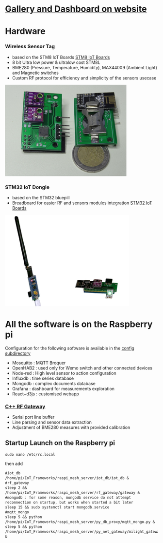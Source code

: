 # [Gallery and Dashboard on website](https://homesmartmesh.github.io/)

# Hardware
### Wireless Sensor Tag
  * based on the STM8 IoT Boards [STM8 IoT Boards](https://github.com/HomeSmartMesh/STM8_IoT_Boards)
  * 8 bit Ultra low power & ultralow cost STM8L
  * BME280 (Pressure, Temperature, Humidity), MAX44009 (Ambient Light) and Magnetic switches
  * Custom RF protocol for efficiency and simplicity of the sensors usecase
  <img src="https://github.com/wassfila/media/blob/master/IoT_Node_Mobile_v2.JPG" height=300>

### STM32 IoT Dongle
  * based on the STM32 bluepill
  * Breadboard for easier RF and sensors modules integration [STM32 IoT Boards](https://github.com/wassfila/STM32_IoT_Boards)
  <img src="https://github.com/wassfila/media/blob/master/STM32_Dongle.png" height=300>

# All the software is on the Raspberry pi
Configuration for the following software is available in the [config subdirectory](https://github.com/HomeSmartMesh/IoT_Frameworks/tree/master/config)
 * Mosquitto : MQTT Broquer
 * OpenHAB2 : used only for Wemo switch and other connected devices
 * Node-red : High level sensor to action configuration
 * Influxdb : time series database
 * Mongodb : complex documents database
 * Grafana : dashboard for measurements exploration
 * React+d3js : customised webapp

### [C++ RF Gateway](https://github.com/HomeSmartMesh/rf_gateway)
- Serial port line buffer
- Line parsing and sensor data extraction
- Adjustment of BME280 measures with provided calibration

## Startup Launch on the Raspberry pi
```
sudo nano /etc/rc.local
```
then add
```
#iot_db
/home/pi/IoT_Frameworks/raspi_mesh_server/iot_db/iot_db &
#rf_gateway
sleep 2 && /home/pi/IoT_Frameworks/raspi_mesh_server/rf_gateway/gateway &
#mongodb : for some reason, mongodb service do not attempt reconnection on startup, but works when started a bit later
sleep 15 && sudo systemctl start mongodb.service
#mqtt_mongo
sleep 5 && python /home/pi/IoT_Frameworks/raspi_mesh_server/py_db_proxy/mqtt_mongo.py &
sleep 5 && python /home/pi/IoT_Frameworks/raspi_mesh_server/py_net_gateway/milight_gateway.py &
```
